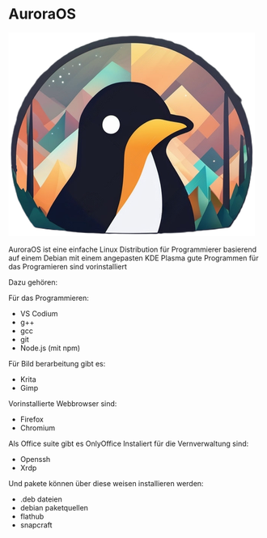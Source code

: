# AuroraOS

![](Icon.png)

AuroraOS ist eine einfache Linux Distribution für Programmierer basierend auf einem Debian mit einem angepasten KDE Plasma gute Programmen für das Programieren sind vorinstalliert

Dazu gehören:


Für das Programmieren:
* VS Codium
* g++
* gcc
* git
* Node.js (mit npm)

Für Bild berarbeitung gibt es:
* Krita
* Gimp

Vorinstallierte Webbrowser sind:
* Firefox
* Chromium

Als Office suite gibt es OnlyOffice 
Instaliert für die Vernverwaltung sind:
* Openssh
* Xrdp

Und pakete können über diese weisen installieren werden:
* .deb dateien
* debian paketquellen
* flathub
* snapcraft
